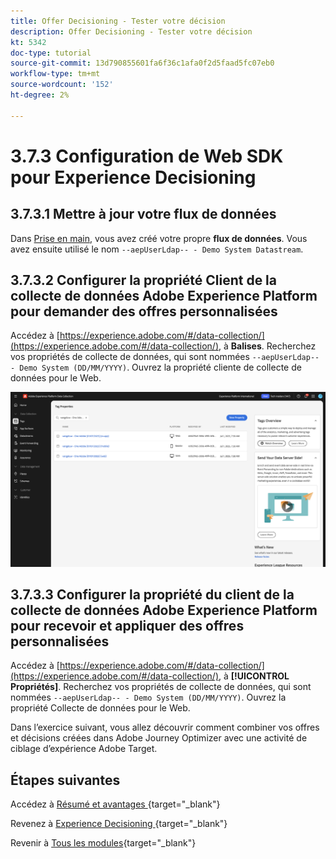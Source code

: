 ```yaml
---
title: Offer Decisioning - Tester votre décision
description: Offer Decisioning - Tester votre décision
kt: 5342
doc-type: tutorial
source-git-commit: 13d790855601fa6f36c1afa0f2d5faad5fc07eb0
workflow-type: tm+mt
source-wordcount: '152'
ht-degree: 2%

---
```


# 3.7.3 Configuration de Web SDK pour Experience Decisioning

## 3.7.3.1 Mettre à jour votre flux de données

Dans [Prise en main](./../../../../modules/getting-started/gettingstarted/ex2.md), vous avez créé votre propre **flux de données**. Vous avez ensuite utilisé le nom `--aepUserLdap-- - Demo System Datastream`.

## 3.7.3.2 Configurer la propriété Client de la collecte de données Adobe Experience Platform pour demander des offres personnalisées

Accédez à [https://experience.adobe.com/#/data-collection/](https://experience.adobe.com/#/data-collection/), à **Balises**. Recherchez vos propriétés de collecte de données, qui sont nommées `--aepUserLdap-- - Demo System (DD/MM/YYYY)`. Ouvrez la propriété cliente de collecte de données pour le Web.

![WebSDK](./images/launch1.png)

## 3.7.3.3 Configurer la propriété du client de la collecte de données Adobe Experience Platform pour recevoir et appliquer des offres personnalisées

Accédez à [https://experience.adobe.com/#/data-collection/](https://experience.adobe.com/#/data-collection/), à **[!UICONTROL Propriétés]**. Recherchez vos propriétés de collecte de données, qui sont nommées `--aepUserLdap-- - Demo System (DD/MM/YYYY)`. Ouvrez la propriété Collecte de données pour le Web.

Dans l’exercice suivant, vous allez découvrir comment combiner vos offres et décisions créées dans Adobe Journey Optimizer avec une activité de ciblage d’expérience Adobe Target.

## Étapes suivantes

Accédez à [ Résumé et avantages ](./summary.md){target="_blank"}

Revenez à [ Experience Decisioning ](ajo-decisioning.md){target="_blank"}

Revenir à [Tous les modules](./../../../../overview.md){target="_blank"}
